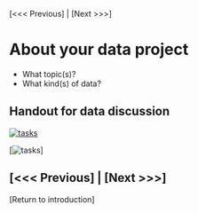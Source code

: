 [<<< Previous] | [Next >>>]  

# About your data project
* What topic(s)?
* What kind(s) of data?

## Handout for data discussion 

[![tasks](https://github.com/SouthernMethodistUniversity/ecology/blob/master/images/phlessons.PNG)](https://programminghistorian.org/posts/full-text-search)

[![tasks](https://github.com/DHRISMU/data/blob/master/images/3challenges.png)]


[<<< Previous] | [Next >>>]
-----
[Return to introduction]

